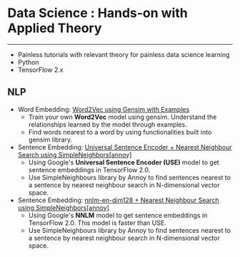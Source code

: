 # Data Science : Hands-on with Applied Theory
---

- Painless tutorials with relevant theory for painless data science learning
- Python
- TensorFlow 2.x

## NLP
- Word Embedding: [Word2Vec using Gensim with Examples](https://github.com/silpara/data-science/blob/master/word2vec/Word2Vec%20using%20Gensim.ipynb)
  - Train your own **Word2Vec** model using gensim. Understand the relationships learned by the model through examples.
  - Find words nearest to a word by using functionalities built into gensim library.
- Sentence Embedding: [Universal Sentence Encoder + Nearest Neighbour Search using SimpleNeighbors[annoy]](https://github.com/silpara/data-science/blob/master/universal-sentence-encoder/Universal%20Sentence%20Encoder%20%2B%20Nearest%20Neighbour%20Search%20using%20SimpleNeighbors%5Bannoy%5D.ipynb)
  - Using Google's **Universal Sentence Encoder (USE)** model to get sentence embeddings in TensorFlow 2.0. 
  - Use SimpleNeighbours library by Annoy to find sentences nearest to a sentence by nearest neighbour search in N-dimensional vector space.
- Sentence Embedding: [nnlm-en-dim128 + Nearest Neighbour Search using SimpleNeighbors[annoy]](https://github.com/silpara/data-science/blob/master/nnlm-en-dim128/nnlm-en-dim128%20%2B%20Nearest%20Neighbour%20Search%20using%20SimpleNeighbors%5Bannoy%5D.ipynb)
  - Using Google's **NNLM** model to get sentence embeddings in TensorFlow 2.0. This model is faster than USE.
  - Use SimpleNeighbours library by Annoy to find sentences nearest to a sentence by nearest neighbour search in N-dimensional vector space.
